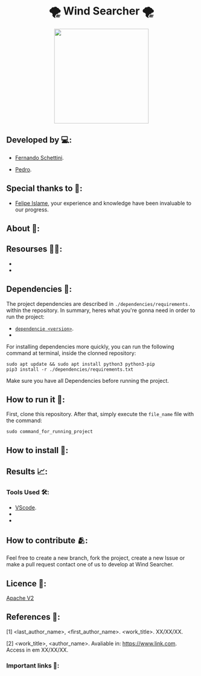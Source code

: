 <h1 align="center">🌪️ Wind Searcher 🌪️</h1>

<div align="center">
	<a href="link_for_webite">
	<img height = "250em" src = "https://github.com/FernandoSchett/wind_turb_cable/assets/80331486/498e0f85-d5ca-4a74-9a6e-c2eb7ab14d39" />
    </a>
</div>

## Developed by 💻:

- [Fernando Schettini](https://linktr.ee/fernandoschett).

- [Pedro]().

## Special thanks to 🥰:
- [Felipe Islame](http://lattes.cnpq.br/0058216016593116), your experience and knowledge have been invaluable to our progress.

## About 🤔:

## Resourses 🧑‍🔬:

- 
- 

## Dependencies 🚚:

The project dependencies are described in  ```./dependencies/requirements.``` within the repository. In summary, heres what you're gonna need in order to run the project:

- [```dependencie <version>```](http:link.com).
- 

For installing dependencies more quickly, you can run the following command at terminal, inside the clonned repository:

	sudo apt update && sudo apt install python3 python3-pip
    pip3 install -r ./dependencies/requirements.txt

Make sure you have all Dependencies before running the project.

## How to run it 🏃:

First, clone this repository. After that, simply execute the ```file_name``` file with the command:

    sudo command_for_running_project

## How to install 🔬:

## Results 📈:

### Tools Used 🛠️: 

- [VScode](https://code.visualstudio.com/). 
- 
- 	
## How to contribute 🫂:

Feel free to create a new branch, fork the project, create a new Issue or make a pull request contact one of us to develop at Wind Searcher.

## Licence 📜:

[Apache V2](https://choosealicense.com/licenses/apache-2.0/)

## References 📙:
	
[1] <last_author_name>, <first_author_name>. <work_title>. XX/XX/XX.
	
[2] <work_title>, <author_name>. Avaliable in: <https://www.link.com>. Access in em XX/XX/XX.

### Important links 🔗:

